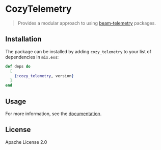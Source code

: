 # CozyTelemetry

> Provides a modular approach to using [beam-telemetry](https://github.com/beam-telemetry) packages.

## Installation

The package can be installed by adding `cozy_telemetry` to your list of dependencies in `mix.exs`:

```elixir
def deps do
  [
    {:cozy_telemetry, version}
  ]
end
```

## Usage

For more information, see the [documentation](https://hexdocs.pm/cozy_telemetry).

## License

Apache License 2.0
